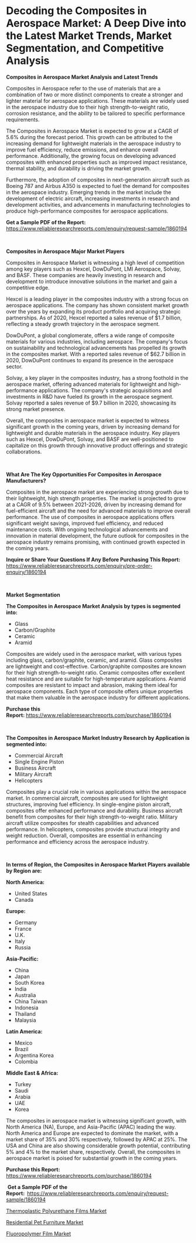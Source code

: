 <p><h1>Decoding the Composites in Aerospace Market: A Deep Dive into the Latest Market Trends, Market Segmentation, and Competitive Analysis</h1></p><p><strong>Composites in Aerospace Market Analysis and Latest Trends</strong></p>
<p><p>Composites in Aerospace refer to the use of materials that are a combination of two or more distinct components to create a stronger and lighter material for aerospace applications. These materials are widely used in the aerospace industry due to their high strength-to-weight ratio, corrosion resistance, and the ability to be tailored to specific performance requirements.</p><p>The Composites in Aerospace Market is expected to grow at a CAGR of 5.6% during the forecast period. This growth can be attributed to the increasing demand for lightweight materials in the aerospace industry to improve fuel efficiency, reduce emissions, and enhance overall performance. Additionally, the growing focus on developing advanced composites with enhanced properties such as improved impact resistance, thermal stability, and durability is driving the market growth.</p><p>Furthermore, the adoption of composites in next-generation aircraft such as Boeing 787 and Airbus A350 is expected to fuel the demand for composites in the aerospace industry. Emerging trends in the market include the development of electric aircraft, increasing investments in research and development activities, and advancements in manufacturing technologies to produce high-performance composites for aerospace applications.</p></p>
<p><strong>Get a Sample PDF of the Report:&nbsp;</strong> <a href="https://www.reliableresearchreports.com/enquiry/request-sample/1860194">https://www.reliableresearchreports.com/enquiry/request-sample/1860194</a></p>
<p>&nbsp;</p>
<p><strong>Composites in Aerospace Major Market Players</strong></p>
<p><p>Composites in Aerospace Market is witnessing a high level of competition among key players such as Hexcel, DowDuPont, LMI Aerospace, Solvay, and BASF. These companies are heavily investing in research and development to introduce innovative solutions in the market and gain a competitive edge.</p><p>Hexcel is a leading player in the composites industry with a strong focus on aerospace applications. The company has shown consistent market growth over the years by expanding its product portfolio and acquiring strategic partnerships. As of 2020, Hexcel reported a sales revenue of $1.7 billion, reflecting a steady growth trajectory in the aerospace segment.</p><p>DowDuPont, a global conglomerate, offers a wide range of composite materials for various industries, including aerospace. The company's focus on sustainability and technological advancements has propelled its growth in the composites market. With a reported sales revenue of $62.7 billion in 2020, DowDuPont continues to expand its presence in the aerospace sector.</p><p>Solvay, a key player in the composites industry, has a strong foothold in the aerospace market, offering advanced materials for lightweight and high-performance applications. The company's strategic acquisitions and investments in R&D have fueled its growth in the aerospace segment. Solvay reported a sales revenue of $9.7 billion in 2020, showcasing its strong market presence.</p><p>Overall, the composites in aerospace market is expected to witness significant growth in the coming years, driven by increasing demand for lightweight and durable materials in the aerospace industry. Key players such as Hexcel, DowDuPont, Solvay, and BASF are well-positioned to capitalize on this growth through innovative product offerings and strategic collaborations.</p></p>
<p>&nbsp;</p>
<p><strong>What Are The Key Opportunities For Composites in Aerospace Manufacturers?</strong></p>
<p><p>Composites in the aerospace market are experiencing strong growth due to their lightweight, high strength properties. The market is projected to grow at a CAGR of 9.5% between 2021-2026, driven by increasing demand for fuel-efficient aircraft and the need for advanced materials to improve overall performance. The use of composites in aerospace applications offers significant weight savings, improved fuel efficiency, and reduced maintenance costs. With ongoing technological advancements and innovation in material development, the future outlook for composites in the aerospace industry remains promising, with continued growth expected in the coming years.</p></p>
<p><strong>Inquire or Share Your Questions If Any Before Purchasing This Report:</strong> <a href="https://www.reliableresearchreports.com/enquiry/pre-order-enquiry/1860194">https://www.reliableresearchreports.com/enquiry/pre-order-enquiry/1860194</a></p>
<p>&nbsp;</p>
<p><strong>Market Segmentation</strong></p>
<p><strong>The Composites in Aerospace Market Analysis by types is segmented into:</strong></p>
<p><ul><li>Glass</li><li>Carbon/Graphite</li><li>Ceramic</li><li>Aramid</li></ul></p>
<p><p>Composites are widely used in the aerospace market, with various types including glass, carbon/graphite, ceramic, and aramid. Glass composites are lightweight and cost-effective. Carbon/graphite composites are known for their high strength-to-weight ratio. Ceramic composites offer excellent heat resistance and are suitable for high-temperature applications. Aramid composites are resistant to impact and abrasion, making them ideal for aerospace components. Each type of composite offers unique properties that make them valuable in the aerospace industry for different applications.</p></p>
<p><strong>Purchase this Report:&nbsp;</strong><a href="https://www.reliableresearchreports.com/purchase/1860194">https://www.reliableresearchreports.com/purchase/1860194</a></p>
<p>&nbsp;</p>
<p><strong>The Composites in Aerospace Market Industry Research by Application is segmented into:</strong></p>
<p><ul><li>Commercial Aircraft</li><li>Single Engine Piston</li><li>Business Aircraft</li><li>Military Aircraft</li><li>Helicopters</li></ul></p>
<p><p>Composites play a crucial role in various applications within the aerospace market. In commercial aircraft, composites are used for lightweight structures, improving fuel efficiency. In single-engine piston aircraft, composites offer enhanced performance and durability. Business aircraft benefit from composites for their high strength-to-weight ratio. Military aircraft utilize composites for stealth capabilities and advanced performance. In helicopters, composites provide structural integrity and weight reduction. Overall, composites are essential in enhancing performance and efficiency across the aerospace industry.</p></p>
<p>&nbsp;</p>
<p><strong>In terms of Region, the Composites in Aerospace Market Players available by Region are:</strong></p>
<p>
    <p> <strong> North America: </strong>
        <ul>
            <li>United States</li>
            <li>Canada</li>
        </ul>
        </p> 
    <p> <strong> Europe: </strong>
        <ul>
            <li>Germany</li>
            <li>France</li>
            <li>U.K.</li>
            <li>Italy</li>
            <li>Russia</li>
        </ul>
        </p> 
    <p> <strong> Asia-Pacific: </strong>
        <ul>
            <li>China</li>
            <li>Japan</li>
            <li>South Korea</li>
            <li>India</li>
            <li>Australia</li>
            <li>China Taiwan</li>
            <li>Indonesia</li>
            <li>Thailand</li>
            <li>Malaysia</li>
        </ul>
        </p> 
    <p> <strong> Latin America: </strong>
        <ul>
            <li>Mexico</li>
            <li>Brazil</li>
            <li>Argentina Korea</li>
            <li>Colombia</li>
        </ul>
        </p> 
    <p> <strong> Middle East & Africa: </strong>
        <ul>
            <li>Turkey</li>
            <li>Saudi</li>
            <li>Arabia</li>
            <li>UAE</li>
            <li>Korea</li>
        </ul>
    </p>
    </p>
<p><p>The composites in aerospace market is witnessing significant growth, with North America (NA), Europe, and Asia-Pacific (APAC) leading the way. North America and Europe are expected to dominate the market, with a market share of 35% and 30% respectively, followed by APAC at 25%. The USA and China are also showing considerable growth potential, contributing 5% and 4% to the market share, respectively. Overall, the composites in aerospace market is poised for substantial growth in the coming years.</p></p>
<p><strong>Purchase this Report: </strong><a href="https://www.reliableresearchreports.com/purchase/1860194">https://www.reliableresearchreports.com/purchase/1860194</a></p>
<p>&nbsp;<strong>Get a Sample PDF of the Report:&nbsp;&nbsp;</strong><a href="https://www.reliableresearchreports.com/enquiry/request-sample/1860194">https://www.reliableresearchreports.com/enquiry/request-sample/1860194</a></p>
<p><strong></strong></p>
<p><p><a href="https://github.com/peachesmcdowel1/Market-Research-Report-List-1/blob/main/thermoplastic-polyurethane-films-market.md">Thermoplastic Polyurethane Films Market</a></p><p><a href="https://view.publitas.com/reportprime-1/residential-pet-furniture-market-size-and-growth-market-segmentation-regional-and-country-breakdowns-and-market-trends-for-period-from-2023-2030/">Residential Pet Furniture Market</a></p><p><a href="https://github.com/edytherolanlouisejk1miz0wig/Market-Research-Report-List-1/blob/main/fluoropolymer-film-market.md">Fluoropolymer Film Market</a></p></p>